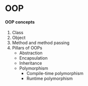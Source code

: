 # OOP
<!--
#### Prerequisites 

 * [Concepts of method declaration]()
 * [Concepts of message passing]()

 -->

#### OOP concepts 

 1. Class
 2. Object 
 3. Method and method passing
 4. Pillars of OOPs
      * Abstraction
      * Encapsulation
      * Inheritance
      * Polymorphism
          * Compile-time polymorphism
          * Runtime polymorphism
